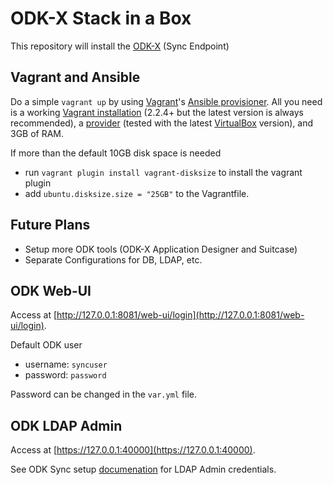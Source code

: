 # ODK-X Stack in a Box

This repository will install the [ODK-X](https://opendatakit.org/software/odk-x/) (Sync Endpoint)


## Vagrant and Ansible

Do a simple `vagrant up` by using [Vagrant](https://www.vagrantup.com)'s [Ansible provisioner](https://www.vagrantup.com/docs/provisioning/ansible.html). All you need is a working [Vagrant installation](https://www.vagrantup.com/docs/installation/) (2.2.4+ but the latest version is always recommended), a [provider](https://www.vagrantup.com/docs/providers/) (tested with the latest [VirtualBox](https://www.virtualbox.org) version), and 3GB of RAM.

If more than the default 10GB disk space is needed
- run `vagrant plugin install vagrant-disksize` to install the vagrant plugin
- add `ubuntu.disksize.size = "25GB"` to the Vagrantfile.


## Future Plans

- Setup more ODK tools (ODK-X Application Designer and Suitcase)
- Separate Configurations for DB, LDAP, etc.


## ODK Web-UI

Access at [http://127.0.0.1:8081/web-ui/login](http://127.0.0.1:8081/web-ui/login).

Default ODK user
- username: `syncuser`
- password: `password`

Password can be changed in the `var.yml` file.


## ODK LDAP Admin

Access at [https://127.0.0.1:40000](https://127.0.0.1:40000).

See ODK Sync setup [documenation](https://docs.opendatakit.org/odk-x/sync-endpoint-setup/#sync-endpoint-setup-create-user) for LDAP Admin credentials.
